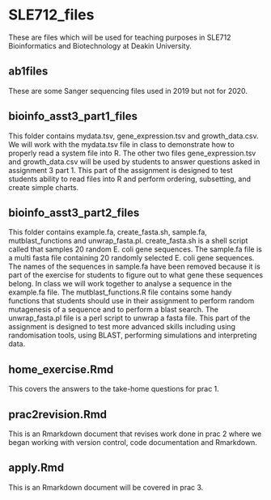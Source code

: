 # SLE712_files
These are files which will be used for teaching purposes in SLE712 Bioinformatics and Biotechnology at Deakin University.

## ab1files
These are some Sanger sequencing files used in 2019 but not for 2020.

## bioinfo_asst3_part1_files
This folder contains mydata.tsv, gene_expression.tsv and growth_data.csv. We will work with the mydata.tsv file in class to demonstrate how to properly read a system file into R. The other two files gene_expression.tsv and growth_data.csv will be used by students to answer questions asked in assignment 3 part 1. This part of the assignment is designed to test students ability to read files into R and perform ordering, subsetting, and create simple charts.

## bioinfo_asst3_part2_files
This folder contains example.fa, create_fasta.sh, sample.fa, mutblast_functions and unwrap_fasta.pl. create_fasta.sh is a shell script called that samples 20 random E. coli gene sequences. The sample.fa file is a multi fasta file containing 20 randomly selected E. coli gene sequences. The names of the sequences in sample.fa have been removed because it is part of the exercise for students to figure out to what gene these sequences belong. In class we will work together to analyse a sequence in the example.fa file. The mutblast_functions.R file contains some handy functions that students should use in their assignment to perform random mutagenesis of a sequence and to perform a blast search. The unwrap_fasta.pl file is a perl script to unwrap a fasta file. This part of the assignment is designed to test more advanced skills including using randomisation tools, using BLAST, performing simulations and interpreting data.

## home_exercise.Rmd
This covers the answers to the take-home questions for prac 1.

## prac2revision.Rmd
This is an Rmarkdown document that revises work done in prac 2 where we began working with version control, code documentation and Rmarkdown.

## apply.Rmd
This is an Rmarkdown document will be covered in prac 3.
